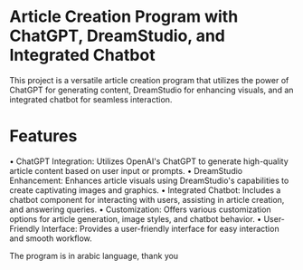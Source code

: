 # Article Creation Program with ChatGPT, DreamStudio, and Integrated Chatbot
This project is a versatile article creation program that utilizes the power of ChatGPT for generating content, DreamStudio for enhancing visuals, and an integrated chatbot for seamless interaction.

# Features
• ChatGPT Integration: Utilizes OpenAI's ChatGPT to generate high-quality article content based on user input or prompts.
• DreamStudio Enhancement: Enhances article visuals using DreamStudio's capabilities to create captivating images and graphics.
• Integrated Chatbot: Includes a chatbot component for interacting with users, assisting in article creation, and answering queries.
• Customization: Offers various customization options for article generation, image styles, and chatbot behavior.
• User-Friendly Interface: Provides a user-friendly interface for easy interaction and smooth workflow.

The program is in arabic language, thank you
